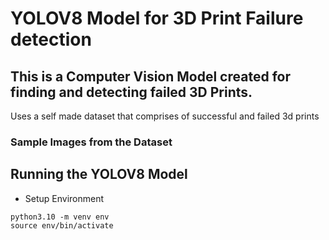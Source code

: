 # YOLOV8 Model for 3D Print Failure detection
## This is a Computer Vision Model created for finding and detecting failed 3D Prints.
Uses a self made dataset that comprises of successful and failed 3d prints
### Sample Images from the Dataset
## Running the YOLOV8 Model
- Setup Environment
```
python3.10 -m venv env
source env/bin/activate
```
  
